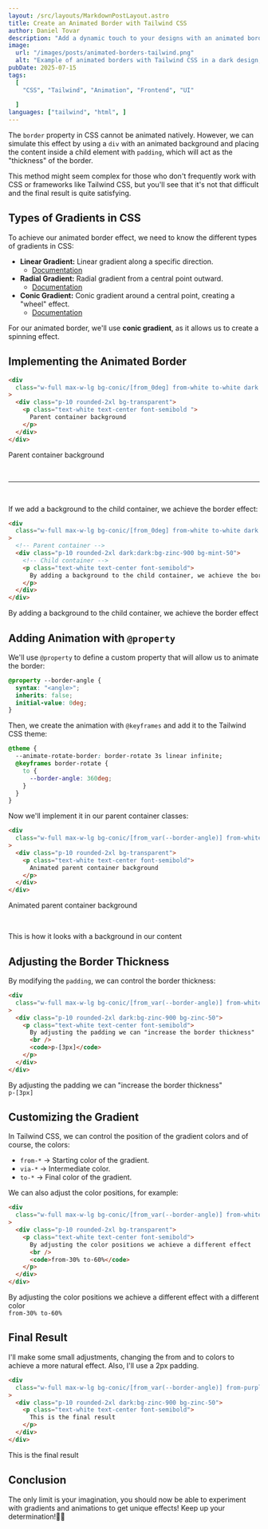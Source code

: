 ```yaml
---
layout: /src/layouts/MarkdownPostLayout.astro
title: Create an Animated Border with Tailwind CSS
author: Daniel Tovar
description: "Add a dynamic touch to your designs with an animated border in Tailwind CSS. Learn how to use conic-gradient and animations to achieve an impressive visual effect. 🚀✨"
image:
  url: "/images/posts/animated-borders-tailwind.png"
  alt: "Example of animated borders with Tailwind CSS in a dark design, featuring a vibrant color gradient background."
pubDate: 2025-07-15
tags:
  [
    "CSS", "Tailwind", "Animation", "Frontend", "UI"
   
  ]
languages: ["tailwind", "html", ]
---
```


The `border` property in CSS cannot be animated natively. However, we can simulate this effect by using a `div` with an animated background and placing the content inside a child element with `padding`, which will act as the "thickness" of the border.

This method might seem complex for those who don't frequently work with CSS or frameworks like Tailwind CSS, but you'll see that it's not that difficult and the final result is quite satisfying.

## Types of Gradients in CSS

To achieve our animated border effect, we need to know the different types of gradients in CSS:

- **Linear Gradient:** Linear gradient along a specific direction.
  - [Documentation](https://developer.mozilla.org/en-US/docs/Web/CSS/gradient/linear-gradient)
- **Radial Gradient:** Radial gradient from a central point outward.
  - [Documentation](https://developer.mozilla.org/en-US/docs/Web/CSS/gradient/radial-gradient)
- **Conic Gradient:** Conic gradient around a central point, creating a "wheel" effect.
  - [Documentation](https://developer.mozilla.org/en-US/docs/Web/CSS/gradient/conic-gradient)

For our animated border, we'll use **conic gradient**, as it allows us to create a spinning effect.

## Implementing the Animated Border

```html
<div
  class="w-full max-w-lg bg-conic/[from_0deg] from-white to-white dark:from-black via-blue-400 dark:to-black  rounded-2xl p-px"
>
  <div class="p-10 rounded-2xl bg-transparent">
    <p class="text-white text-center font-semibold ">
      Parent container background
    </p>
  </div>
</div>
```

<div class="w-full max-w-lg bg-conic/[from_0deg] from-white to-white dark:from-black via-blue-400 dark:to-black rounded-2xl p-px">
  <div class="p-10 rounded-2xl bg-transparent">
    <p class="text-white text-center font-semibold mt-8">
      Parent container background
    </p>
  </div>
</div>

<br>
<hr>
<br>

If we add a background to the child container, we achieve the border effect:

```html
<div
  class="w-full max-w-lg bg-conic/[from_0deg] from-white to-white dark:from-black via-blue-400 dark:to-black rounded-2xl p-px"
>
  <!-- Parent container -->
  <div class="p-10 rounded-2xl dark:dark:bg-zinc-900 bg-mint-50">
    <!-- Child container -->
    <p class="text-white text-center font-semibold">
      By adding a background to the child container, we achieve the border effect
    </p>
  </div>
</div>
```

<div class="w-full max-w-lg bg-conic/[from_0deg] from-white to-white dark:from-black via-blue-400 dark:to-black rounded-2xl p-px">
  <div class="p-10 rounded-2xl dark:bg-zinc-900 bg-zinc-50">
    <p class="text-white text-center font-semibold mt-8">
      By adding a background to the child container, we achieve the border effect 
    </p>
    
  </div>
</div>

## Adding Animation with `@property`

We'll use `@property` to define a custom property that will allow us to animate the border:

```css
@property --border-angle {
  syntax: "<angle>";
  inherits: false;
  initial-value: 0deg;
}
```

Then, we create the animation with `@keyframes` and add it to the Tailwind CSS theme:

```css
@theme {
  --animate-rotate-border: border-rotate 3s linear infinite;
  @keyframes border-rotate {
    to {
      --border-angle: 360deg;
    }
  }
}
```

Now we'll implement it in our parent container classes:

```html
<div
  class="w-full max-w-lg bg-conic/[from_var(--border-angle)] from-white to-white dark:from-black via-green-400 dark:to-black animate-rotate-border rounded-2xl p-px"
>
  <div class="p-10 rounded-2xl bg-transparent">
    <p class="text-white text-center font-semibold">
      Animated parent container background
    </p>
  </div>
</div>
```

<div
      class="w-full max-w-lg bg-conic/[from_var(--border-angle)] from-white to-white dark:from-black via-green-400 dark:to-black animate-rotate-border rounded-2xl p-px">
      <div class="p-10 rounded-2xl bg-transparent">
        <p class="text-white text-center font-semibold mt-8">
          Animated parent container background
        </p>
      </div>
    </div>

<br>

<div
      class="w-full max-w-lg bg-conic/[from_var(--border-angle)] from-white to-white dark:from-black via-green-400 dark:to-black animate-rotate-border rounded-2xl p-px"
    >
      <div class="p-10 rounded-2xl dark:bg-zinc-900 bg-zinc-50">
        <p class="text-white text-center font-semibold mt-8">
          This is how it looks with a background in our content
        </p>
      </div>
    </div>

## Adjusting the Border Thickness

By modifying the `padding`, we can control the border thickness:

```html
<div
  class="w-full max-w-lg bg-conic/[from_var(--border-angle)] from-white to-white dark:from-black via-green-400 dark:to-black animate-rotate-border rounded-2xl p-[3px]"
>
  <div class="p-10 rounded-2xl dark:bg-zinc-900 bg-zinc-50">
    <p class="text-white text-center font-semibold">
      By adjusting the padding we can "increase the border thickness"
      <br />
      <code>p-[3px]</code>
    </p>
  </div>
</div>
```

<div
  class="w-full max-w-lg bg-conic/[from_var(--border-angle)] from-white to-white dark:from-black via-green-400 dark:to-black animate-rotate-border rounded-2xl p-[3px]"
>
  <div class="p-10 rounded-2xl dark:bg-zinc-900 bg-zinc-50">
    <p class="text-white text-center font-semibold mt-8">
      By adjusting the padding we can "increase the border thickness" 
      <br>
      <code>p-[3px]</code>
    </p>
  </div>
</div>

## Customizing the Gradient

In Tailwind CSS, we can control the position of the gradient colors and of course, the colors:

- `from-*` → Starting color of the gradient.
- `via-*` → Intermediate color.
- `to-*` → Final color of the gradient.

We can also adjust the color positions, for example:

```html
<div
  class="w-full max-w-lg bg-conic/[from_var(--border-angle)] from-white to-white dark:from-black via-purple-500 dark:to-black from-30% to-60% animate-rotate-border rounded-2xl p-px"
>
  <div class="p-10 rounded-2xl bg-transparent">
    <p class="text-white text-center font-semibold">
      By adjusting the color positions we achieve a different effect
      <br />
      <code>from-30% to-60%</code>
    </p>
  </div>
</div>
```

<div
  class="w-full max-w-lg bg-conic/[from_var(--border-angle)] from-white to-white dark:from-black via-purple-500 dark:to-black from-30% to-60% animate-rotate-border rounded-2xl p-px"
>
  <div class="p-10 rounded-2xl bg-transparent">
    <p class="text-white text-center font-semibold mt-8">
      By adjusting the color positions we achieve a different effect with a different color
      <br />
      <code>from-30% to-60%</code>
    </p>
  </div>
</div>

## Final Result

I'll make some small adjustments, changing the from and to colors to achieve a more natural effect. Also, I'll use a 2px padding.

```html
<div
  class="w-full max-w-lg bg-conic/[from_var(--border-angle)] from-purple-200/20 via-purple-500 to-purple-200/20 from-30% to-60% animate-rotate-border rounded-2xl p-0.5"
>
  <div class="p-10 rounded-2xl dark:bg-zinc-900 bg-zinc-50">
    <p class="text-white text-center font-semibold">
      This is the final result
    </p>
  </div>
</div>
```

 <div
      class="w-full max-w-lg bg-conic/[from_var(--border-angle)] from-purple-200/20 via-purple-500 to-purple-200/20 from-30% to-60% animate-rotate-border rounded-2xl p-0.5"
    >
      <div class="p-10 rounded-2xl dark:bg-zinc-900 bg-zinc-50">
        <p class="text-white text-center font-semibold mt-8">
          This is the final result
        </p>
      </div>
    </div>

## Conclusion

The only limit is your imagination, you should now be able to experiment with gradients and animations to get unique effects! Keep up your determination!🎨✨ 